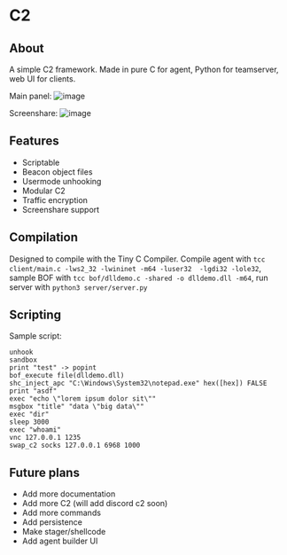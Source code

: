 # C2
## About
A simple C2 framework. Made in pure C for agent, Python for teamserver, web UI for clients.

Main panel:
![image](https://github.com/fern89/C2/assets/139056562/6de6d91e-4a50-41a5-8624-0b0500601e84)

Screenshare:
![image](https://github.com/fern89/C2/assets/139056562/7ed0d20d-8136-4c30-b4e0-8022051995cf)

## Features
- Scriptable
- Beacon object files
- Usermode unhooking
- Modular C2
- Traffic encryption
- Screenshare support

## Compilation
Designed to compile with the Tiny C Compiler. Compile agent with `tcc client/main.c -lws2_32 -lwininet -m64 -luser32  -lgdi32 -lole32`, sample BOF with `tcc bof/dlldemo.c -shared -o dlldemo.dll -m64`, run server with `python3 server/server.py`

## Scripting
Sample script:
```
unhook
sandbox
print "test" -> popint
bof_execute file(dlldemo.dll)
shc_inject_apc "C:\Windows\System32\notepad.exe" hex([hex]) FALSE
print "asdf"
exec "echo \"lorem ipsum dolor sit\""
msgbox "title" "data \"big data\""
exec "dir"
sleep 3000
exec "whoami"
vnc 127.0.0.1 1235
swap_c2 socks 127.0.0.1 6968 1000
```

## Future plans
- Add more documentation
- Add more C2 (will add discord c2 soon)
- Add more commands
- Add persistence
- Make stager/shellcode
- Add agent builder UI
